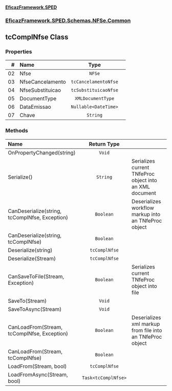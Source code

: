 #### [EficazFramework.SPED](EficazFrameworkSPED.md 'EficazFramework SPED')
### [EficazFramework.SPED.Schemas.NFSe.Common](EficazFramework.SPED.Schemas.NFSe.Common.md 'EficazFramework.SPED.Schemas.NFSe.Common')

## tcComplNfse Class
### Properties

| # | Name | Type | |
| ---: | :--- | :---: | :--- |
| 02 | Nfse | `NFSe` |  |
| 03 | NfseCancelamento | `tcCancelamentoNfse` |  |
| 04 | NfseSubstituicao | `tcSubstituicaoNfse` |  |
| 05 | DocumentType | `XMLDocumentType` |  |
| 06 | DataEmissao | `Nullable<DateTime>` |  |
| 07 | Chave | `String` |  |
### Methods

| Name | Return Type | |
| :--- | :---: | :--- |
| OnPropertyChanged(string) | `Void` |  |
| Serialize() | `String` | Serializes current TNfeProc object into an XML document |
| CanDeserialize(string, tcComplNfse, Exception) | `Boolean` | Deserializes workflow markup into an TNfeProc object |
| CanDeserialize(string, tcComplNfse) | `Boolean` |  |
| Deserialize(string) | `tcComplNfse` |  |
| Deserialize(Stream) | `tcComplNfse` |  |
| CanSaveToFile(Stream, Exception) | `Boolean` | Serializes current TNfeProc object into file |
| SaveTo(Stream) | `Void` |  |
| SaveToAsync(Stream) | `Void` |  |
| CanLoadFrom(Stream, tcComplNfse, Exception) | `Boolean` | Deserializes xml markup from file into an TNfeProc object |
| CanLoadFrom(Stream, tcComplNfse) | `Boolean` |  |
| LoadFrom(Stream, bool) | `tcComplNfse` |  |
| LoadFromAsync(Stream, bool) | `Task<tcComplNfse>` |  |
